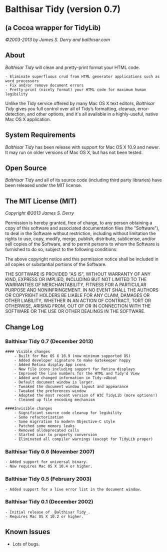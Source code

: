﻿Balthisar Tidy (version 0.7)
============================
(a Cocoa wrapper for TidyLib)
-----------------------------

_©2003-2013 by James S. Derry and balthisar.com_

About
-----

_Balthisar Tidy_ will clean and pretty-print format your HTML code.

	- Eliminate superfluous crud from HTML generator applications such as word processors
	- Fix and/or remove document errors
	- Pretty-print (nicely format) your HTML code for maximum human legibility
	
Unlike the Tidy service offered by many Mac OS X text editors, _Balthisar Tidy_ gives you full control over all of Tidy’s formatting, cleanup, error-detection, and other options, and it's all available in a highly-useful, native Mac OS X application.

System Requirements
-------------------

_Balthisar Tidy_ has been release with support for Mac OS X 10.9 and newer. It may run on older versions of Mac OS X, but has not been tested.

Open Source
-----------

_Balthisar Tidy_ and all of its source code (including third party libraries) have been released under the MIT license. 

The MIT License (MIT)
---------------------
_Copyright ©2013 James S. Derry_

Permission is hereby granted, free of charge, to any person obtaining a copy of this software and associated documentation files (the "Software"), to deal in the Software without restriction, including without limitation the rights to use, copy, modify, merge, publish, distribute, sublicense, and/or sell copies of the Software, and to permit persons to whom the Software is furnished to do so, subject to the following conditions:

The above copyright notice and this permission notice shall be included in all copies or substantial portions of the Software.

THE SOFTWARE IS PROVIDED "AS IS", WITHOUT WARRANTY OF ANY KIND, EXPRESS OR IMPLIED, INCLUDING BUT NOT LIMITED TO THE WARRANTIES OF MERCHANTABILITY, FITNESS FOR A PARTICULAR PURPOSE AND NONINFRINGEMENT. IN NO EVENT SHALL THE AUTHORS OR COPYRIGHT HOLDERS BE LIABLE FOR ANY CLAIM, DAMAGES OR OTHER LIABILITY, WHETHER IN AN ACTION OF CONTRACT, TORT OR OTHERWISE, ARISING FROM, OUT OF OR IN CONNECTION WITH THE SOFTWARE OR THE USE OR OTHER DEALINGS IN THE SOFTWARE.

Change Log
----------

### Balthisar Tidy 0.7 (December 2013)

	#### Visible changes
		- Built for Mac OS X 10.9 (now minimum supported OS)
		- Added developer signature to make Gatekeeper happy
		- Added Retina display App icons
		- New file icons including support for Retina displays
		- Improved the line numbers for the HTML and Tidy'd View
		- Added and changed information in Tidy->About
		- Default document window is larger.
		- Tweaked the document window layout and appearance
		- Tweaked the preferences window
		- Adopted the most recent version of W3C TidyLib (more options!)
		- Cleaned up file encoding mechanism
		
	####Invisible changes
		- Significant source code cleanup for legibility
		- Some refactorization
		- Some migrration to modern Objective-C style
		- Patched some memory leaks
		- Removed alldeprecated calls
		- Started ivar to property conversion
		- Eliminated all compiler warnings (except for TidyLib proper)


### Balthisar Tidy 0.6 (November 2007)

	- Added support for universal binary.
	- Now requires Mac OS X 10.4 or higher.

### Balthisar Tidy 0.5 (February 2003)

	- Added support for a live error list in the document window.

### Balthisar Tidy 0.1 (December 2002)

	- Initial release of _Balthisar Tidy_.
	- Requires Mac OS X 10.2 or higher.



Known Issues
------------

* Lots of bugs.
